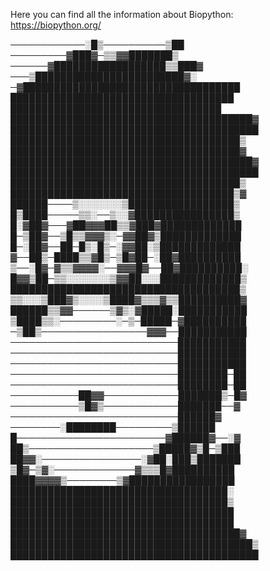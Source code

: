 Here you can find all the information about Biopython:
https://biopython.org/




────────────░█▒──────────▒██  
─────────▓███▓─▒▒▓▓███████▒  
──────▓██████████████████▒▒███▓  
───▒████████████████████████▓░  
─▓███████████████████████████████████  
████████████████████████████████████  
██████████████████████████████████  
███████████████████████████████████████▓  
████████████████████████████████████████  
█████████████████████████████████████▒  
█████████████████████████████████████▓  
███████████████████████████████████████▓  
████████████████████████████████████████  
█████████████████████████████████████▒  
████████████████████████████████████▒▓  
██████────▒░░░░░░░▒█████████████████▒  
█▒████─────▒▒░──▒░░▓████████████████▒  
█░▓██▓───▓██▓▓▓██▒▒▓███▓█████████████  
█─▒██▓──▒█▒▒▓▓▓▒░─▓▓██▓▒█████████████  
█─░██▓──██─█▒░█▒─░▓▓██░▒█████████████  
▓──██▒─████▒▒▓█▒─▒█▓██─░██▓██████████  
▒──░█▓─▓▒▒▓▓▓▓░──▓▓▓█▓──██▓██████████░  
█▓▓▒██─▒▒░░░░░░░▒▓▓██░░░█████████████▒  
█████████████████████████████████████▒  
▒▒░░░▒███▓▒░░░░▒████▓▒▒▒▓▒▒██████████▓  
██████▒▒▓▓──────▒▓▒░▓█████░███████████  
▒████▒▒░─────────░─▒─█████─▓██████████  
─▒██▒─────────────────▓▓▓──███████████  
───────────────────────────███████████  
───────────────────────────███████████  
───────────────────────────███████████  
───────────────────────────████████─██  
───────────────────────────████████─██  
───────────██▓▓────────────███████▒─█▓  
───────────▒█▓▒────────────███████──▓  
───────────────────────────██████▓  
────────░████████─────────▒██████  
█────────────────────────▓██████▓──░▓  
██▒────────────────────▒█████▓▒█─▒███  
██▓▓░────────────────░▓██░███▒███████  
▒█▓─▒▓░─────────────▓▒▒▒█▓██████████  
████▓▓▓▓▒────────▒▓█████████████████  
███████████████████████████████████░  
███████████████████████████████████▒  
████████████████████████████████████  
████████████████████████████████████   
█████████████████████████████████████▓  
███████████████████████████████████████▒  
████████████████████████████████████████   
